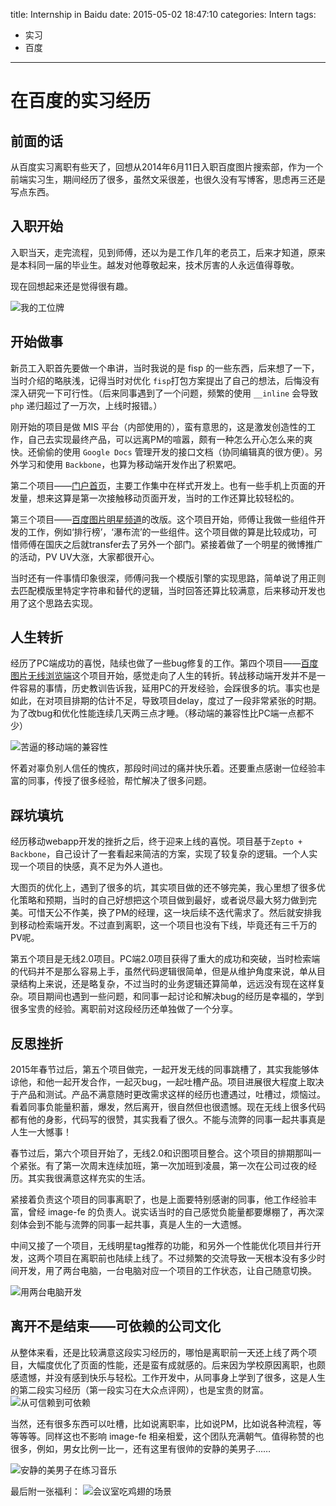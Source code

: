 title: Internship in Baidu
date: 2015-05-02 18:47:10
categories: Intern
tags:
- 实习
- 百度
---

# 在百度的实习经历

## 前面的话

从百度实习离职有些天了，回想从2014年6月11日入职百度图片搜索部，作为一个前端实习生，期间经历了很多，虽然文采很差，也很久没有写博客，思虑再三还是写点东西。

<!-- more -->

## 入职开始

入职当天，走完流程，见到师傅，还以为是工作几年的老员工，后来才知道，原来是本科同一届的毕业生。越发对他尊敬起来，技术厉害的人永远值得尊敬。

现在回想起来还是觉得很有趣。

![我的工位牌](//i.minus.com/ivKVGCmwWpXvJ.jpg)

## 开始做事

新员工入职首先要做一个串讲，当时我说的是 fisp 的一些东西，后来想了一下，当时介绍的略肤浅，记得当时对优化 ``fisp``打包方案提出了自己的想法，后悔没有深入研究一下可行性。（后来同事遇到了一个问题，频繁的使用 ``__inline`` 会导致 ``php`` 递归超过了一万次，上线时报错。）

刚开始的项目是做 MIS 平台（内部使用的），蛮有意思的，这是激发创造性的工作，自己去实现最终产品，可以远离PM的喧嚣，颇有一种怎么开心怎么来的爽快。还偷偷的使用 ``Google Docs`` 管理开发的接口文档（协同编辑真的很方便）。另外学习和使用 ``Backbone``，也算为移动端开发作出了积累吧。

第二个项目——[门户首页](//cool.baidu.com/)，主要工作集中在样式开发上。也有一些手机上页面的开发量，想来这算是第一次接触移动页面开发，当时的工作还算比较轻松的。

第三个项目——[百度图片明星频道](//image.baidu.com/channel/star)的改版。这个项目开始，师傅让我做一些组件开发的工作，例如‘排行榜’，‘瀑布流’的一些组件。这个项目做的算是比较成功，可惜师傅在国庆之后就transfer去了另外一个部门。紧接着做了一个明星的微博推广的活动，PV UV大涨，大家都很开心。

当时还有一件事情印象很深，师傅问我一个模版引擎的实现思路，简单说了用正则去匹配模版里特定字符串和替代的逻辑，当时回答还算比较满意，后来移动开发也用了这个思路去实现。

## 人生转折

经历了PC端成功的喜悦，陆续也做了一些bug修复的工作。第四个项目——[百度图片无线浏览端](//image.baidu.com/wisebrowse/index?tag1=%E7%BE%8E%E5%A5%B3&tag2=%E5%85%A8%E9%83%A8&tag3=&pn=0&rn=10&fmpage=index&pos=magic#/home)这个项目开始，感觉走向了人生的转折。转战移动端开发并不是一件容易的事情，历史教训告诉我，延用PC的开发经验，会踩很多的坑。事实也是如此，在对项目排期的估计不足，导致项目delay，度过了一段非常紧张的时期。为了改bug和优化性能连续几天两三点才睡。（移动端的兼容性比PC端一点都不少）

![苦逼的移动端的兼容性](//i.minus.com/ib2AhqbkV2i3yd.jpg)

怀着对辜负别人信任的愧疚，那段时间过的痛并快乐着。还要重点感谢一位经验丰富的同事，传授了很多经验，帮忙解决了很多问题。

## 踩坑填坑

经历移动webapp开发的挫折之后，终于迎来上线的喜悦。项目基于``Zepto + Backbone``，自己设计了一套看起来简洁的方案，实现了较复杂的逻辑。一个人实现一个项目的快感，真不足为外人道也。

大图页的优化上，遇到了很多的坑，其实项目做的还不够完美，我心里想了很多优化策略和预期，当时的自己好想把这个项目做到最好，或者说尽最大努力做到完美。可惜天公不作美，换了PM的经理，这一块后续不迭代需求了。然后就安排我到移动检索端开发。不过直到离职，这一个项目也没有下线，毕竟还有三千万的PV呢。

第五个项目是无线2.0项目。PC端2.0项目获得了重大的成功和突破，当时检索端的代码并不是那么容易上手，虽然代码逻辑很简单，但是从维护角度来说，单从目录结构上来说，还是略复杂，不过当时的业务逻辑还算简单，远远没有现在这样复杂。项目期间也遇到一些问题，和同事一起讨论和解决bug的经历是幸福的，学到很多宝贵的经验。离职前对这段经历还单独做了一个分享。

## 反思挫折

2015年春节过后，第五个项目做完，一起开发无线的同事跳槽了，其实我能够体谅他，和他一起开发合作，一起灭bug，一起吐槽产品。项目进展很大程度上取决于产品和测试。产品不满意随时更改需求这样的经历也遭遇过，吐槽过，烦恼过。看着同事负能量积蓄，爆发，然后离开，很自然但也很遗憾。现在无线上很多代码都有他的身影，代码写的很赞，其实我看了很久。不能与流弊的同事一起共事真是人生一大憾事！

春节过后，第六个项目开始了，无线2.0和识图项目整合。这个项目的排期那叫一个紧张。有了第一次周末连续加班，第一次加班到凌晨，第一次在公司过夜的经历。其实我很满意这样充实的生活。

紧接着负责这个项目的同事离职了，也是上面要特别感谢的同事，他工作经验丰富，曾经 image-fe 的负责人。说实话当时的自己感觉负能量都要爆棚了，再次深刻体会到不能与流弊的同事一起共事，真是人生的一大遗憾。

中间又接了一个项目，无线明星tag推荐的功能，和另外一个性能优化项目并行开发，这两个项目在离职前也陆续上线了。不过频繁的交流导致一天根本没有多少时间开发，用了两台电脑，一台电脑对应一个项目的工作状态，让自己随意切换。

![用两台电脑开发](//i.minus.com/ibqmuVExOrNxzH.JPG)

## 离开不是结束——可依赖的公司文化

从整体来看，还是比较满意这段实习经历的，哪怕是离职前一天还上线了两个项目，大幅度优化了页面的性能，还是蛮有成就感的。后来因为学校原因离职，也颇感遗憾，并没有感到快乐与轻松。工作开发中，从同事身上学到了很多，这是人生的第二段实习经历（第一段实习在大众点评网），也是宝贵的财富。
![从可信赖到可依赖](//i.minus.com/ibndnTmyrbyXsS.jpg)

当然，还有很多东西可以吐槽，比如说离职率，比如说PM，比如说各种流程，等等等等。同样这也不影响 image-fe 相亲相爱，这个团队充满朝气。值得称赞的也很多，例如，男女比例一比一，还有这里有很帅的安静的美男子……

![安静的美男子在练习音乐](http://i.minus.com/iV1BDRhMbOjQo.jpg)

最后附一张福利：
![会议室吃鸡翅的场景](//i.minus.com/ibr4sIYVa5YMUh.jpg)
